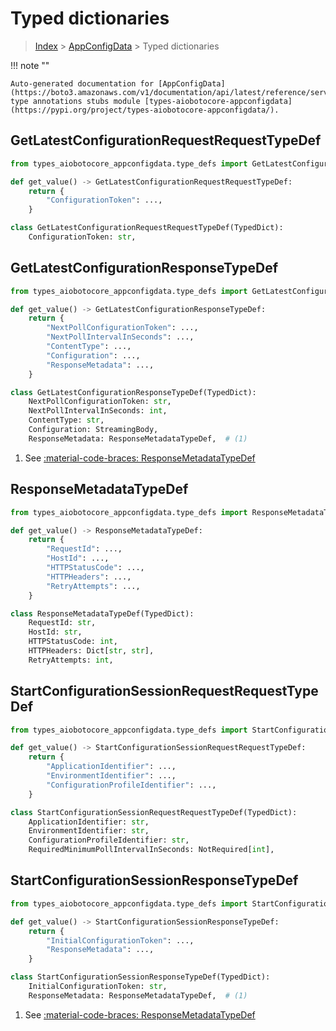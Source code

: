 # Typed dictionaries

> [Index](../README.md) > [AppConfigData](./README.md) > Typed dictionaries

!!! note ""

    Auto-generated documentation for [AppConfigData](https://boto3.amazonaws.com/v1/documentation/api/latest/reference/services/appconfigdata.html#AppConfigData)
    type annotations stubs module [types-aiobotocore-appconfigdata](https://pypi.org/project/types-aiobotocore-appconfigdata/).

## GetLatestConfigurationRequestRequestTypeDef

```python title="Usage Example"
from types_aiobotocore_appconfigdata.type_defs import GetLatestConfigurationRequestRequestTypeDef

def get_value() -> GetLatestConfigurationRequestRequestTypeDef:
    return {
        "ConfigurationToken": ...,
    }
```

```python title="Definition"
class GetLatestConfigurationRequestRequestTypeDef(TypedDict):
    ConfigurationToken: str,
```

## GetLatestConfigurationResponseTypeDef

```python title="Usage Example"
from types_aiobotocore_appconfigdata.type_defs import GetLatestConfigurationResponseTypeDef

def get_value() -> GetLatestConfigurationResponseTypeDef:
    return {
        "NextPollConfigurationToken": ...,
        "NextPollIntervalInSeconds": ...,
        "ContentType": ...,
        "Configuration": ...,
        "ResponseMetadata": ...,
    }
```

```python title="Definition"
class GetLatestConfigurationResponseTypeDef(TypedDict):
    NextPollConfigurationToken: str,
    NextPollIntervalInSeconds: int,
    ContentType: str,
    Configuration: StreamingBody,
    ResponseMetadata: ResponseMetadataTypeDef,  # (1)
```

1. See [:material-code-braces: ResponseMetadataTypeDef](./type_defs.md#responsemetadatatypedef) 
## ResponseMetadataTypeDef

```python title="Usage Example"
from types_aiobotocore_appconfigdata.type_defs import ResponseMetadataTypeDef

def get_value() -> ResponseMetadataTypeDef:
    return {
        "RequestId": ...,
        "HostId": ...,
        "HTTPStatusCode": ...,
        "HTTPHeaders": ...,
        "RetryAttempts": ...,
    }
```

```python title="Definition"
class ResponseMetadataTypeDef(TypedDict):
    RequestId: str,
    HostId: str,
    HTTPStatusCode: int,
    HTTPHeaders: Dict[str, str],
    RetryAttempts: int,
```

## StartConfigurationSessionRequestRequestTypeDef

```python title="Usage Example"
from types_aiobotocore_appconfigdata.type_defs import StartConfigurationSessionRequestRequestTypeDef

def get_value() -> StartConfigurationSessionRequestRequestTypeDef:
    return {
        "ApplicationIdentifier": ...,
        "EnvironmentIdentifier": ...,
        "ConfigurationProfileIdentifier": ...,
    }
```

```python title="Definition"
class StartConfigurationSessionRequestRequestTypeDef(TypedDict):
    ApplicationIdentifier: str,
    EnvironmentIdentifier: str,
    ConfigurationProfileIdentifier: str,
    RequiredMinimumPollIntervalInSeconds: NotRequired[int],
```

## StartConfigurationSessionResponseTypeDef

```python title="Usage Example"
from types_aiobotocore_appconfigdata.type_defs import StartConfigurationSessionResponseTypeDef

def get_value() -> StartConfigurationSessionResponseTypeDef:
    return {
        "InitialConfigurationToken": ...,
        "ResponseMetadata": ...,
    }
```

```python title="Definition"
class StartConfigurationSessionResponseTypeDef(TypedDict):
    InitialConfigurationToken: str,
    ResponseMetadata: ResponseMetadataTypeDef,  # (1)
```

1. See [:material-code-braces: ResponseMetadataTypeDef](./type_defs.md#responsemetadatatypedef) 
